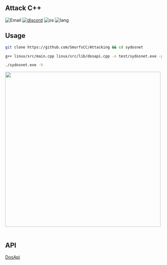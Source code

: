 ## Attack C++
![Email](https://img.shields.io/badge/about-Samcrobit@gmail.com-blue)
[![discord](https://img.shields.io/badge/discord-click-blue)](https://discord.gg/vRTprMUU8a)
![os](https://img.shields.io/badge/os-Windows10X-blue)
![lang](https://img.shields.io/badge/lang-cpp-blue)

## Usage

```sh
git clone https://github.com/SmurfsCC/Attacking && cd sydosnet
```

```sh
g++ linux/src/main.cpp linux/src/lib/dosapi.cpp -o test/sydosnet.exe -pthread && cd test
```

```sh
./sydosnet.exe -h
```

<image src="image/sydosnet.png" width = "500px"><br><br>

## API
[DosApi](https://github.com/SmurfsCC/Attacking)
